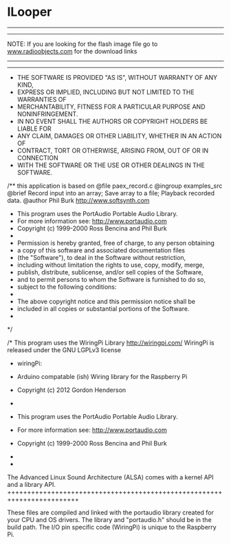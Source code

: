 # ILooper
* ***************************************************
* ***************************************************
  NOTE: If you are looking for the flash image file 
  go to www.radioobjects.com for the download links 
* ***************************************************
* ***************************************************
* THE SOFTWARE IS PROVIDED "AS IS", WITHOUT WARRANTY OF ANY KIND,
 * EXPRESS OR IMPLIED, INCLUDING BUT NOT LIMITED TO THE WARRANTIES OF
 * MERCHANTABILITY, FITNESS FOR A PARTICULAR PURPOSE AND NONINFRINGEMENT.
 * IN NO EVENT SHALL THE AUTHORS OR COPYRIGHT HOLDERS BE LIABLE FOR
 * ANY CLAIM, DAMAGES OR OTHER LIABILITY, WHETHER IN AN ACTION OF
 * CONTRACT, TORT OR OTHERWISE, ARISING FROM, OUT OF OR IN CONNECTION
 * WITH THE SOFTWARE OR THE USE OR OTHER DEALINGS IN THE SOFTWARE.

/** this application is based on @file paex_record.c
 @ingroup examples_src
 @brief Record input into an array; Save array to a file; Playback recorded data.
 @author Phil Burk  http://www.softsynth.com
 
 * This program uses the PortAudio Portable Audio Library.
 * For more information see: http://www.portaudio.com
 * Copyright (c) 1999-2000 Ross Bencina and Phil Burk
 *
 * Permission is hereby granted, free of charge, to any person obtaining
 * a copy of this software and associated documentation files
 * (the "Software"), to deal in the Software without restriction,
 * including without limitation the rights to use, copy, modify, merge,
 * publish, distribute, sublicense, and/or sell copies of the Software,
 * and to permit persons to whom the Software is furnished to do so,
 * subject to the following conditions:
 *
 * The above copyright notice and this permission notice shall be
 * included in all copies or substantial portions of the Software.
 *

 */


/*
 This program uses the WiringPi Library http://wiringpi.com/
 WiringPi is released under the GNU LGPLv3 license
 * wiringPi:
 *	Arduino compatable (ish) Wiring library for the Raspberry Pi
 *	Copyright (c) 2012 Gordon Henderson
 
 *
 * This program uses the PortAudio Portable Audio Library.
 * For more information see: http://www.portaudio.com
 * Copyright (c) 1999-2000 Ross Bencina and Phil Burk
 *
 *
 The Advanced Linux Sound Architecture (ALSA) comes with a kernel API and a 
 library API. 
 ++++++++++++++++++++++++++++++++++++++++++++++++++++++++++++++++++++++++
 
 These files are compiled and linked with the portaudio library created for your     CPU and OS drivers.
 The library and "portaudio.h" should be in the build path. 
 The I/O pin specific code (WiringPi) is unique to the Raspberry Pi.
 
